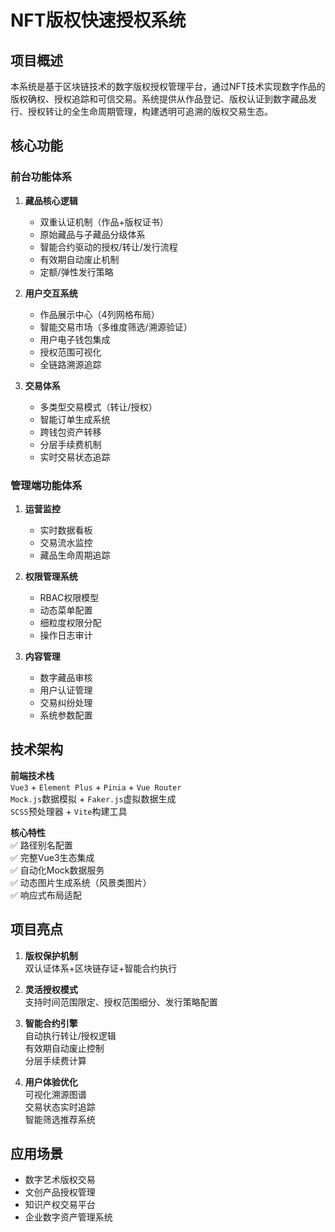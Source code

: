 # NFT版权快速授权系统

## 项目概述
本系统是基于区块链技术的数字版权授权管理平台，通过NFT技术实现数字作品的版权确权、授权追踪和可信交易。系统提供从作品登记、版权认证到数字藏品发行、授权转让的全生命周期管理，构建透明可追溯的版权交易生态。

## 核心功能

### 前台功能体系
1. **藏品核心逻辑**
   - 双重认证机制（作品+版权证书）
   - 原始藏品与子藏品分级体系
   - 智能合约驱动的授权/转让/发行流程
   - 有效期自动废止机制
   - 定额/弹性发行策略

2. **用户交互系统**
   - 作品展示中心（4列网格布局）
   - 智能交易市场（多维度筛选/溯源验证）
   - 用户电子钱包集成
   - 授权范围可视化
   - 全链路溯源追踪

3. **交易体系**
   - 多类型交易模式（转让/授权）
   - 智能订单生成系统
   - 跨钱包资产转移
   - 分层手续费机制
   - 实时交易状态追踪

### 管理端功能体系
1. **运营监控**
   - 实时数据看板
   - 交易流水监控
   - 藏品生命周期追踪

2. **权限管理系统**
   - RBAC权限模型
   - 动态菜单配置
   - 细粒度权限分配
   - 操作日志审计

3. **内容管理**
   - 数字藏品审核
   - 用户认证管理
   - 交易纠纷处理
   - 系统参数配置

## 技术架构
**前端技术栈**  
`Vue3` + `Element Plus` + `Pinia` + `Vue Router`  
`Mock.js`数据模拟 + `Faker.js`虚拟数据生成  
`SCSS`预处理器 + `Vite`构建工具

**核心特性**  
✅ 路径别名配置  
✅ 完整Vue3生态集成  
✅ 自动化Mock数据服务  
✅ 动态图片生成系统（风景类图片）  
✅ 响应式布局适配

## 项目亮点
1. **版权保护机制**  
   双认证体系+区块链存证+智能合约执行

2. **灵活授权模式**  
   支持时间范围限定、授权范围细分、发行策略配置

3. **智能合约引擎**  
   自动执行转让/授权逻辑  
   有效期自动废止控制  
   分层手续费计算

4. **用户体验优化**  
   可视化溯源图谱  
   交易状态实时追踪  
   智能筛选推荐系统

## 应用场景
- 数字艺术版权交易
- 文创产品授权管理
- 知识产权交易平台
- 企业数字资产管理系统
